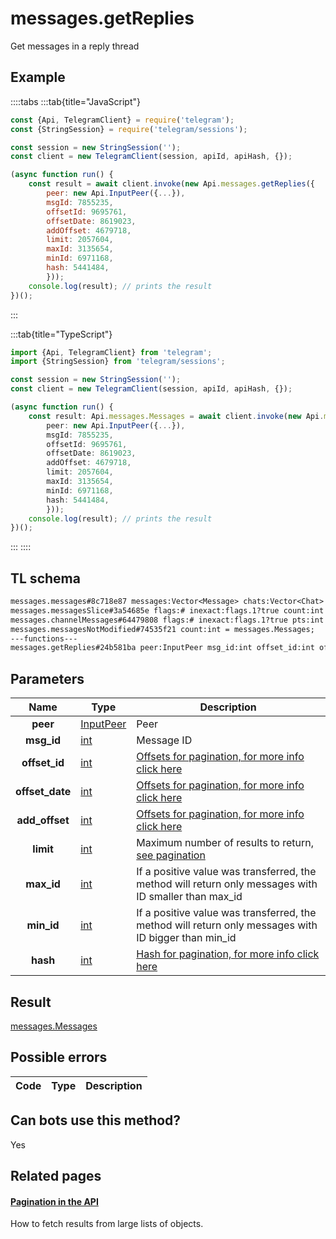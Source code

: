 # messages.getReplies

Get messages in a reply thread

## Example

::::tabs
:::tab{title="JavaScript"}

```js
const {Api, TelegramClient} = require('telegram');
const {StringSession} = require('telegram/sessions');

const session = new StringSession('');
const client = new TelegramClient(session, apiId, apiHash, {});

(async function run() {
    const result = await client.invoke(new Api.messages.getReplies({
		peer: new Api.InputPeer({...}),
		msgId: 7855235,
		offsetId: 9695761,
		offsetDate: 8619023,
		addOffset: 4679718,
		limit: 2057604,
		maxId: 3135654,
		minId: 6971168,
		hash: 5441484,
		}));
    console.log(result); // prints the result
})();

```

:::

:::tab{title="TypeScript"}

```ts
import {Api, TelegramClient} from 'telegram';
import {StringSession} from 'telegram/sessions';

const session = new StringSession('');
const client = new TelegramClient(session, apiId, apiHash, {});

(async function run() {
    const result: Api.messages.Messages = await client.invoke(new Api.messages.getReplies({
		peer: new Api.InputPeer({...}),
		msgId: 7855235,
		offsetId: 9695761,
		offsetDate: 8619023,
		addOffset: 4679718,
		limit: 2057604,
		maxId: 3135654,
		minId: 6971168,
		hash: 5441484,
		}));
    console.log(result); // prints the result
})();

```

:::
::::

## TL schema

```txt
messages.messages#8c718e87 messages:Vector<Message> chats:Vector<Chat> users:Vector<User> = messages.Messages;
messages.messagesSlice#3a54685e flags:# inexact:flags.1?true count:int next_rate:flags.0?int offset_id_offset:flags.2?int messages:Vector<Message> chats:Vector<Chat> users:Vector<User> = messages.Messages;
messages.channelMessages#64479808 flags:# inexact:flags.1?true pts:int count:int offset_id_offset:flags.2?int messages:Vector<Message> chats:Vector<Chat> users:Vector<User> = messages.Messages;
messages.messagesNotModified#74535f21 count:int = messages.Messages;
---functions---
messages.getReplies#24b581ba peer:InputPeer msg_id:int offset_id:int offset_date:int add_offset:int limit:int max_id:int min_id:int hash:int = messages.Messages;
```

## Parameters

|      Name       | Type                                                  | Description                                                                                            |
| :-------------: | ----------------------------------------------------- | ------------------------------------------------------------------------------------------------------ |
|    **peer**     | [InputPeer](https://core.telegram.org/type/InputPeer) | Peer                                                                                                   |
|   **msg_id**    | [int](https://core.telegram.org/type/int)             | Message ID                                                                                             |
|  **offset_id**  | [int](https://core.telegram.org/type/int)             | [Offsets for pagination, for more info click here](https://core.telegram.org/api/offsets)              |
| **offset_date** | [int](https://core.telegram.org/type/int)             | [Offsets for pagination, for more info click here](https://core.telegram.org/api/offsets)              |
| **add_offset**  | [int](https://core.telegram.org/type/int)             | [Offsets for pagination, for more info click here](https://core.telegram.org/api/offsets)              |
|    **limit**    | [int](https://core.telegram.org/type/int)             | Maximum number of results to return, [see pagination](https://core.telegram.org/api/offsets)           |
|   **max_id**    | [int](https://core.telegram.org/type/int)             | If a positive value was transferred, the method will return only messages with ID smaller than max_id  |
|   **min_id**    | [int](https://core.telegram.org/type/int)             | If a positive value was transferred, the method will return only messages with ID bigger than min_id   |
|    **hash**     | [int](https://core.telegram.org/type/int)             | [Hash for pagination, for more info click here](https://core.telegram.org/api/offsets#hash-generation) |

## Result

[messages.Messages](https://core.telegram.org/type/messages.Messages)

## Possible errors

| Code | Type | Description |
| :--: | ---- | ----------- |

## Can bots use this method?

Yes

## Related pages

#### [Pagination in the API](https://core.telegram.org/api/offsets)

How to fetch results from large lists of objects.
